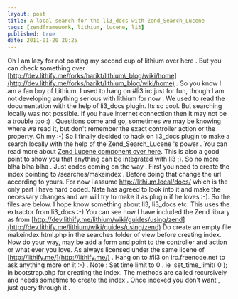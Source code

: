 ```yaml
---
layout: post
title: A local search for the li3_docs with Zend_Search_Lucene
tags: [zendframework, lithium, lucene, li3]
published: true
date: 2011-01-20 20:25
---
```

Oh I am lazy for not posting my second cup of lithium over here . But you can check something over [http://dev.lithify.me/forks/harikt/lithium\_blog/wiki/home](http://dev.lithify.me/forks/harikt/lithium_blog/wiki/home) . So you know I am a fan boy of Lithium. I used to hang on \#li3 irc just for fun, though I am not developing anything serious with lithium for now .  We used to read the documentation with the help of li3\_docs plugin. Its so cool. But searching locally was not possible. If you have internet connection then it may not be a trouble too :) . Questions come and go, sometimes we may be knowing where we read it, but don't remember the exact controller action or the property. Oh my :-)  So I finally decided to hack on li3\_docs plugin to make a search locally with the help of the Zend\_Search\_Lucene 's power . You can read more about [Zend Lucene component over here](http://framework.zend.com/manual/en/zend.search.lucene.overview.html). This is also a good point to show you that anything can be integrated with li3 ;). So no more blha blha blha . Just codes coming on the way .  First you need to create the index pointing to /searches/makeindex . Before doing that change the url according to yours. For now I assume http://lithium.local/docs/ which is the only part I have hard coded. Nate has agreed to look into it and make the necessary changes and we will try to make it as plugin if he loves :-). So the files are below. I hope know something about li3, li3\_docs etc. This uses the extractor from li3\_docs :-)  You can see how I have included the Zend library as from [http://dev.lithify.me/lithium/wiki/guides/using/zend](http://dev.lithify.me/lithium/wiki/guides/using/zend)  Do create an empty file makeindex.html.php in the searches folder of view before creating index.  Now do your way, may be add a form and point to the controller and action or what ever you love. As always licensed under the same licene of [http://lithify.me/](http://lithify.me/) . Hang on to \#li3 on irc.freenode.net to ask anything more on it :-) .  Note : Set time limit to 0 . ie  set\_time\_limit( 0 ); in bootstrap.php for creating the index. The methods are called recursively and needs sometime to create the index . Once indexed you don't want , just query through it .   

